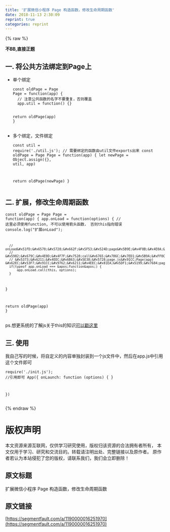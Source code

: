 ```yaml
---
title: '扩展微信小程序 Page 构造函数，修改生命周期函数' 
date: 2018-11-13 2:30:09
reprint: true
categories: reprint
---
```


{% raw %}
<p><strong>&#x4E0D;BB,&#x76F4;&#x63A5;&#x6B63;&#x9898;</strong></p><h2>&#x4E00;. &#x5C06;&#x516C;&#x5171;&#x65B9;&#x6CD5;&#x7ED1;&#x5B9A;&#x5230;Page&#x4E0A;</h2><ul><li><p>&#x5355;&#x4E2A;&#x7ED1;&#x5B9A;</p><pre><code>const oldPage = Page
Page = function(app) {
  // &#x6CE8;&#x610F;&#x516C;&#x5171;&#x51FD;&#x6570;&#x7684;&#x540D;&#x5B57;&#x4E0D;&#x8981;&#x91CD;&#x590D;&#xFF0C;&#x5426;&#x5219;&#x8986;&#x76D6;
  app.util = function() {}
  
  return oldPage(app)
}</code></pre></li><li><p>&#x591A;&#x4E2A;&#x7ED1;&#x5B9A;&#xFF0C;&#x6587;&#x4EF6;&#x7ED1;&#x5B9A;</p><pre><code>const util = require(&apos;./util.js&apos;);  // &#x9700;&#x8981;&#x7ED1;&#x5B9A;&#x7684;&#x51FD;&#x6570;&#x7531;util&#x6587;&#x4EF6;exports&#x51FA;&#x6765;
const oldPage = Page
Page = function(app) {
  let newPage = Object.assign({}, util, app)
  
  return oldPage(newPage)
}</code></pre></li></ul><h2>&#x4E8C;. &#x6269;&#x5C55;&#xFF0C;&#x4FEE;&#x6539;&#x751F;&#x547D;&#x5468;&#x671F;&#x51FD;&#x6570;</h2><pre><code>const oldPage = Page
Page = function(app) {
  app.onLoad = function(options) { // &#x8FD9;&#x91CC;&#x5FC5;&#x987B;&#x4F7F;&#x7528;function, &#x4E0D;&#x53EF;&#x4EE5;&#x4F7F;&#x7528;&#x7BAD;&#x5934;&#x51FD;&#x6570;&#xFF0C; &#x5426;&#x5219;this&#x6307;&#x5411;&#x9519;&#x8BEF;
      console.log(&quot;&#x6269;&#x5C55;onLoad&quot;);
  
      // onLoad&#x51FD;&#x6570;&#x5728;&#x662F;&#x5F53;&#x524D;page&#x5B9E;&#x4F8B;&#x4E0A;&#x4E0B;&#x6587;&#x4E2D;&#x6267;&#x884C;&#xFF0C;&#x6240;&#x4EE5;&#x5F53;&#x524D;&#x7684;this&#x4E3A;&#x5F53;&#x524D;page&#x5B9E;&#x4F8B;
      // &#x5982;&#x679C;&#x4E0D;&#x4F7F;&#x7528;call&#x6765;&#x786C;&#x7ED1;&#x5B9A;&#xFF0C;&#x800C;&#x662F;&#x76F4;&#x63A5;app.onLoad()&#xFF0C;&#x90A3;&#x4E48;onLoad&#x91CC;&#x7684;this&#x5C06;&#x4E3A;app&#x8FD9;&#x4E2A;&#x5BF9;&#x8C61;
      // &#x5373;&#x6211;&#x4EEC;&#x6B63;&#x5E38;&#x5728;page.js&#x91CC;Page(app) &#x62EC;&#x53F7;&#x91CC;&#x9762;&#x6211;&#x4EEC;&#x81EA;&#x5DF1;&#x5199;&#x7684;page&#x5BF9;&#x8C61;
      if(typeof app.onLoad === &apos;function&apos;) {
          app.onLoad.call(this, options); 
      }
  }
  
  return oldPage(app)
}</code></pre><p>ps.&#x60F3;&#x66F4;&#x7CFB;&#x7EDF;&#x7684;&#x4E86;&#x89E3;js&#x5173;&#x4E8E;this&#x7684;&#x77E5;&#x8BC6;<a href="http://sfau.lt/b5U8ps" rel="nofollow noreferrer">&#x53EF;&#x4EE5;&#x6233;&#x8FD9;&#x91CC;</a></p><h2>&#x4E09;. &#x4F7F;&#x7528;</h2><p>&#x6211;&#x81EA;&#x5DF1;&#x5199;&#x7684;&#x65F6;&#x5019;&#xFF0C;&#x5C06;&#x81EA;&#x5B9A;&#x4E49;&#x7684;&#x5185;&#x5BB9;&#x5355;&#x72EC;&#x5C01;&#x88C5;&#x5230;&#x4E00;&#x4E2A;js&#x6587;&#x4EF6;&#x4E2D;&#xFF0C;&#x7136;&#x540E;&#x5728;app.js&#x4E2D;&#x5F15;&#x7528;&#x8FD9;&#x4E2A;&#x6587;&#x4EF6;&#x5373;&#x53EF;</p><pre><code>require(&apos;./init.js&apos;); //&#x5F15;&#x7528;&#x5373;&#x53EF;
App({
  onLaunch: function (options) {
  }

})
</code></pre>
{% endraw %}

# 版权声明
本文资源来源互联网，仅供学习研究使用，版权归该资源的合法拥有者所有，
本文仅用于学习、研究和交流目的。转载请注明出处、完整链接以及原作者。
原作者若认为本站侵犯了您的版权，请联系我们，我们会立即删除！

## 原文标题
扩展微信小程序 Page 构造函数，修改生命周期函数

## 原文链接
[https://segmentfault.com/a/1190000016251970](https://segmentfault.com/a/1190000016251970)


